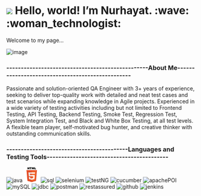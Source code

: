 
<h1><img src="https://emojis.slackmojis.com/emojis/images/1531849430/4246/blob-sunglasses.gif?1531849430" width="30"/>  Hello, world! I’m Nurhayat. :wave: :woman_technologist: </h1>

Welcome to my page…



![image](https://user-images.githubusercontent.com/108660163/197388852-84577b35-f991-405e-86c6-be66820cac47.png)

<h3>-------------------------------------------------About Me-------------------------------------------------</h3>
Passionate and solution-oriented QA Engineer with 3+ years of experience, seeking to deliver top-quality work with detailed and neat test cases and test scenarios while expanding knowledge in Agile projects. Experienced in a wide variety of testing activities including but not limited to Frontend Testing, API Testing, Backend Testing, Smoke Test, Regression Test, System Integration Test, and Black and White Box Testing, at all test levels. A flexible team player, self-motivated bug hunter, and creative thinker with outstanding communication skills.

<h3>------------------------------------------Languages and Testing Tools------------------------------------------</h3>
<img src="https://upload.wikimedia.org/wikipedia/tr/thumb/2/2e/Java_Logo.svg/300px-Java_Logo.svg.png?20111229210123" alt="java" width="40" height="40"/>
<img src="https://raw.githubusercontent.com/devicons/devicon/master/icons/html5/html5-original-wordmark.svg" alt="html" width="40" height="40"/>
<img src="https://upload.wikimedia.org/wikipedia/commons/thumb/8/87/Sql_data_base_with_logo.png/800px-Sql_data_base_with_logo.png?20210130181641" alt="sql" width="40" height="40"/>
<img src="https://raw.githubusercontent.com/detain/svg-logos/780f25886640cef088af994181646db2f6b1a3f8/svg/selenium-logo.svg" alt="selenium" width="40" height="40"/>
<img src="https://i0.wp.com/blog.knoldus.com/wp-content/uploads/2020/01/TESTNG.png?resize=1024%2C576&ssl=1" alt="testNG" width="40" height="40"/>
<img src="https://images.g2crowd.com/uploads/product/image/large_detail/large_detail_c40984fae76060168e91322094f05421/cucumber.png" alt="cucumber" width="40" height="40"/>
<img src="https://static.javatpoint.com/apache-poi/images/apache-poi-tutorial.png" alt="apachePOI" width="40" height="40"/>
<img src="https://logo-download.com/wp-content/data/images/svg/MySQL-logo.svg" alt="mySQL" width="40" height="40"/>
<img src="https://nehajain216.github.io/img/jdbc.png" alt="jdbc" width="40" height="40"/>
<img src="https://voyager.postman.com/logo/postman-logo-orange-stacked.svg" alt="postman" width="40" height="40"/>
<img src="https://qaautomationexpert.files.wordpress.com/2021/05/image-103.png" alt="restassured" width="40" height="40"/>
<img src="https://lthub.ubc.ca/files/2021/06/GitHub-Logo.png" alt="github" width="40" height="40"/>
<img src="https://upload.wikimedia.org/wikipedia/commons/thumb/e/e9/Jenkins_logo.svg/1200px-Jenkins_logo.svg.png" alt="jenkins" width="40" height="40"/>






<!--
**nurhayatkoklu/nurhayatkoklu** is a ✨ _special_ ✨ repository because its `README.md` (this file) appears on your GitHub profile.

Here are some ideas to get you started:

- 🔭 I’m currently working on ...
- 🌱 I’m currently learning ...
- 👯 I’m looking to collaborate on ...
- 🤔 I’m looking for help with ...
- 💬 Ask me about ...
- 📫 How to reach me: ...
- 😄 Pronouns: ...
- ⚡ Fun fact: ...
-->
